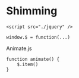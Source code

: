 # Shimming

```
<script src="./jquery" />
```

```
window.$ = function(...)
```

Animate.js

```
function animate() {
    $.item()
}
```
